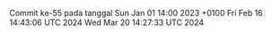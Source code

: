 Commit ke-55 pada tanggal Sun Jan 01 14:00 2023 +0100
Fri Feb 16 14:43:06 UTC 2024
Wed Mar 20 14:27:33 UTC 2024
